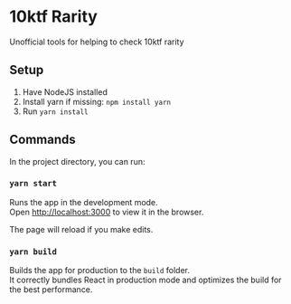 # 10ktf Rarity

Unofficial tools for helping to check 10ktf rarity

## Setup

1. Have NodeJS installed
1. Install yarn if missing: `npm install yarn`
1. Run `yarn install`

## Commands

In the project directory, you can run:

### `yarn start`

Runs the app in the development mode.<br />
Open [http://localhost:3000](http://localhost:3000) to view it in the browser.

The page will reload if you make edits.<br />

### `yarn build`

Builds the app for production to the `build` folder.<br />
It correctly bundles React in production mode and optimizes the build for the best performance.
